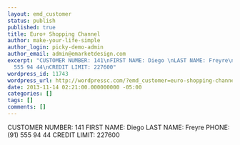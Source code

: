 ```yaml
---
layout: emd_customer
status: publish
published: true
title: Euro+ Shopping Channel
author: make-your-life-simple
author_login: picky-demo-admin
author_email: admin@emarketdesign.com
excerpt: "CUSTOMER NUMBER: 141\nFIRST NAME: Diego \nLAST NAME: Freyre\nPHONE: (91)
  555 94 44\nCREDIT LIMIT: 227600"
wordpress_id: 11743
wordpress_url: http://wordpressc.com/?emd_customer=euro-shopping-channel
date: 2013-11-14 02:21:00.000000000 -05:00
categories: []
tags: []
comments: []
---
```

CUSTOMER NUMBER: 141
FIRST NAME: Diego 
LAST NAME: Freyre
PHONE: (91) 555 94 44
CREDIT LIMIT: 227600
